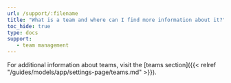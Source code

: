 ```yaml
---
url: /support/:filename
title: "What is a team and where can I find more information about it?"
toc_hide: true
type: docs
support:
   - team management
---
```

For additional information about teams, visit the [teams section]({{< relref "/guides/models/app/settings-page/teams.md" >}}).